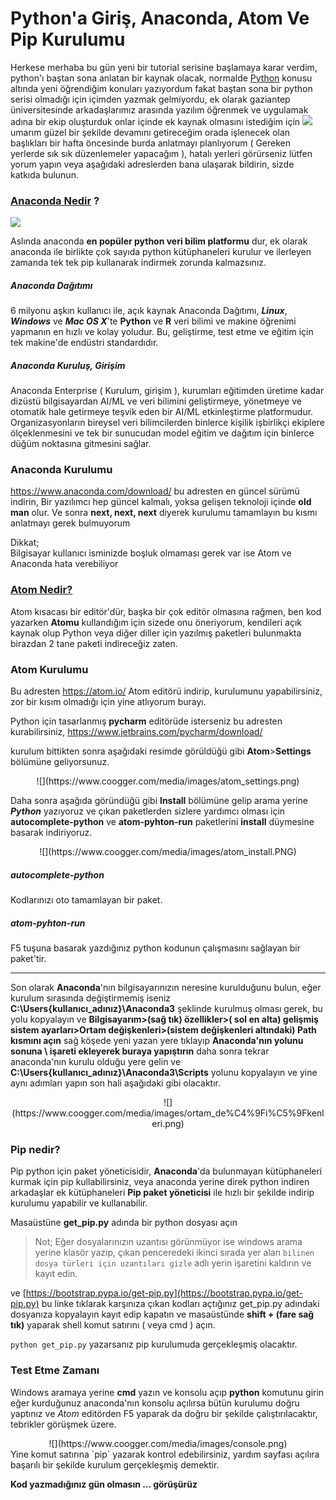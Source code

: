 # Python'a Giriş, Anaconda, Atom Ve Pip Kurulumu

Herkese merhaba bu gün yeni bir tutorial serisine başlamaya karar verdim, python'ı baştan sona anlatan bir kaynak olacak, normalde [Python](https://www.coogger.com/python/@hakancelik96/) konusu altında yeni öğrendiğim konuları yazıyordum fakat baştan sona bir python serisi olmadığı için içimden yazmak gelmiyordu, ek olarak gaziantep üniversitesinde arkadaşlarımız arasında yazılım öğrenmek ve uygulamak adına bir ekip oluşturduk onlar içinde ek kaynak olmasını istediğim için <img general="width:40" class="pull-right" src="https://www.egitimsistem.com/d/news/13286.jpg"></img> umarım güzel bir şekilde devamını getireceğim orada işlenecek olan başlıkları bir hafta öncesinde burda anlatmayı planlıyorum ( Gereken yerlerde sık sık düzenlemeler yapacağım ), hatalı yerleri görürseniz lütfen yorum yapın veya aşağıdaki adreslerden bana ulaşarak bildirin, sizde katkıda bulunun.

### [Anaconda Nedir](https://www.anaconda.com/what-is-anaconda/) ?
<div class="pull-right"><img class="pull-right" general="br-2 w-50" src="https://upload.wikimedia.org/wikipedia/en/c/cd/Anaconda_Logo.png"></div>

Aslında anaconda **en popüler python veri bilim platformu** dur, ek olarak anaconda ile birlikte çok sayıda python kütüphaneleri kurulur ve ilerleyen zamanda tek tek pip kullanarak indirmek zorunda kalmazsınız.

##### Anaconda Dağıtımı
6 milyonu aşkın kullanıcı ile, açık kaynak Anaconda Dağıtımı, ***Linux***, ***Windows*** ve ***Mac OS X***'te **Python** ve **R** veri bilimi ve makine öğrenimi yapmanın en hızlı ve kolay yoludur. Bu, geliştirme, test etme ve eğitim için tek makine'de endüstri standardıdır.

##### Anaconda Kuruluş, Girişim
Anaconda Enterprise ( Kurulum, girişim ), kurumları eğitimden üretime kadar dizüstü bilgisayardan AI/ML ve veri bilimini geliştirmeye, yönetmeye ve otomatik hale getirmeye teşvik eden bir AI/ML etkinleştirme platformudur. Organizasyonların bireysel veri bilimcilerden binlerce kişilik işbirlikçi ekiplere ölçeklenmesini ve tek bir sunucudan model eğitim ve dağıtım için binlerce düğüm noktasına gitmesini sağlar.

### Anaconda Kurulumu

https://www.anaconda.com/download/ bu adresten en güncel sürümü indirin, Bir yazılımcı hep güncel kalmalı, yoksa gelişen teknoloji içinde **old man** olur.
Ve sonra **next, next, next** diyerek kurulumu tamamlayın bu kısmı anlatmayı gerek bulmuyorum
<div general="c-red txt-l">Dikkat;<div general="b-1 br-2 txt-s center brc-danger c-dark">Bilgisayar kullanıcı isminizde boşluk olmaması gerek var ise Atom ve Anaconda hata verebiliyor</div></div>

### [Atom Nedir?](https://atom.io/)
Atom kısacası bir editör'dür, başka bir çok editör olmasına rağmen, ben kod yazarken **Atomu** kullandığım için sizede onu öneriyorum, kendileri açık kaynak olup Python veya diğer diller için yazılmış paketleri bulunmakta birazdan 2 tane paketi indireceğiz zaten.

### Atom Kurulumu
Bu adresten https://atom.io/ Atom editörü indirip, kurulumunu yapabilirsiniz, zor bir kısım olmadığı için yine atlıyorum burayı.

Python için tasarlanmış **pycharm** editörüde isterseniz bu adresten kurabilirsiniz, https://www.jetbrains.com/pycharm/download/

kurulum bittikten sonra aşağıdaki resimde görüldüğü gibi **Atom**>**Settings** bölümüne geliyorsunuz.

<center>![](https://www.coogger.com/media/images/atom_settings.png)</center>

Daha sonra aşağıda göründüğü gibi **Install** bölümüne gelip arama yerine ***Python*** yazıyoruz ve çıkan paketlerden sizlere yardımcı olması için **autocomplete-python** ve **atom-pyhton-run** paketlerini **install** düymesine basarak indiriyoruz.

<center>![](https://www.coogger.com/media/images/atom_install.PNG)</center>

##### autocomplete-python
Kodlarınızı oto tamamlayan bir paket.

##### atom-pyhton-run
F5 tuşuna basarak yazdığınız python kodunun çalışmasını sağlayan bir paket'tir.

------

Son olarak **Anaconda**'nın bilgisayarınızın neresine kurulduğunu bulun, eğer kurulum sırasında değiştirmemiş iseniz **C:\Users\{kullanıcı_adınız}\Anaconda3** şeklinde kurulmuş olması gerek, bu yolu kopyalayın ve **Bilgisayarım>(sağ tık) özellikler>( sol en alta) gelişmiş sistem ayarları>Ortam değişkenleri>(sistem değişkenleri altındaki) Path kısmını açın** sağ köşede yeni yazan yere tıklayıp **Anaconda'nın yolunu sonuna \ işareti ekleyerek buraya yapıştırın** daha sonra tekrar anaconda'nın kurulu olduğu yere gelin ve **C:\Users\{kullanıcı_adınız}\Anaconda3\Scripts** yolunu kopyalayın ve yine aynı adımları yapın son hali aşağıdaki gibi olacaktır.

<center>![](https://www.coogger.com/media/images/ortam_de%C4%9Fi%C5%9Fkenleri.png)</center>


### Pip nedir?
Pip python için paket yöneticisidir, **Anaconda**'da bulunmayan kütüphaneleri kurmak için pip kullabilirsiniz, veya anaconda yerine direk python indiren arkadaşlar ek kütüphaneleri **Pip paket yöneticisi** ile hızlı bir şekilde indirip kurulumu yapabilir ve kullanabilir.

Masaüstüne **get_pip.py** adında bir python dosyası açın
> Not; Eğer dosyalarınızın uzantısı görünmüyor ise windows arama yerine klasör yazıp, çıkan penceredeki ikinci sırada yer alan `bilinen dosya türleri için uzantıları gizle` adlı yerin işaretini kaldırın ve kayıt edin.

ve [https://bootstrap.pypa.io/get-pip.py](https://bootstrap.pypa.io/get-pip.py) bu linke tıklarak karşınıza çıkan kodları açtığınız get_pip.py adındaki dosyanıza kopyalayın kayıt edip kapatın ve masaüstünde **shift + (fare sağ tık)** yaparak shell komut satırını ( veya cmd ) açın.

`python get_pip.py` yazarsanız pip kurulumuda gerçekleşmiş olacaktır.

### Test Etme Zamanı

Windows aramaya yerine **cmd** yazın ve konsolu açıp **python** komutunu girin eğer kurduğunuz anaconda'nın konsolu açılırsa bütün kurulumu doğru yaptınız ve *Atom* editörden F5 yaparak da doğru bir şekilde çalıştırılacaktır, tebrikler görüşmek üzere.

<center>![](https://www.coogger.com/media/images/console.png)</center>
Yine komut satırına `pip` yazarak kontrol edebilirsiniz, yardım sayfası açılıra başarılı bir şekilde kurulum gerçekleşmiş demektir.

**Kod yazmadığınız gün olmasın ... görüşürüz**
